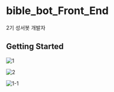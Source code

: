 # bible_bot_Front_End
2기 성서봇 개발자

## Getting Started
![1](https://user-images.githubusercontent.com/72601028/107149019-b99e3c80-6999-11eb-9962-b298f2b61082.PNG)

![2](https://user-images.githubusercontent.com/72601028/107149022-bc992d00-6999-11eb-8ea2-69aa24f3617a.PNG)

![1-1](https://user-images.githubusercontent.com/72601028/107149024-be62f080-6999-11eb-9500-231423af9b9d.PNG)

